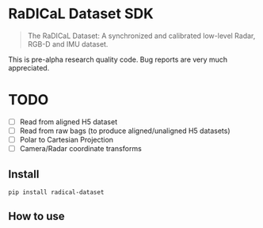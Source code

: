 # RaDICaL Dataset SDK
> The RaDICaL Dataset: A synchronized and calibrated low-level Radar, RGB-D and IMU dataset.


This is pre-alpha research quality code. Bug reports are very much appreciated.

# TODO

 - [ ] Read from aligned H5 dataset
 - [ ] Read from raw bags (to produce aligned/unaligned H5 datasets)
 - [ ] Polar to Cartesian Projection
 - [ ] Camera/Radar coordinate transforms

## Install

`pip install radical-dataset`

## How to use
